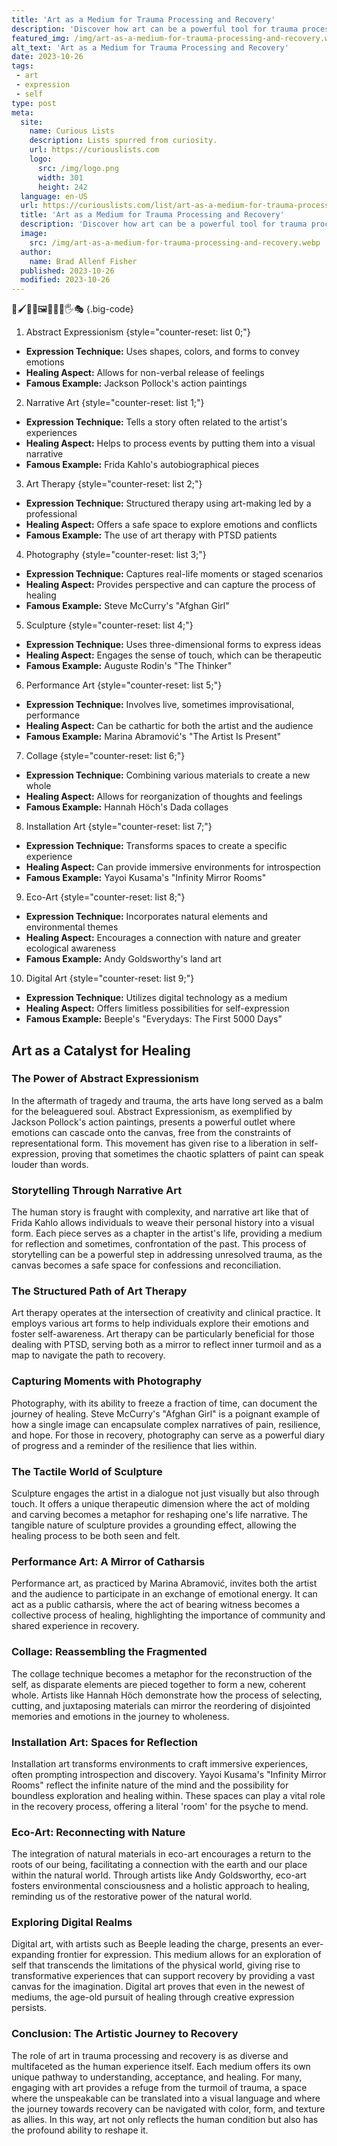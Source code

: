 ```yaml
---
title: 'Art as a Medium for Trauma Processing and Recovery'
description: 'Discover how art can be a powerful tool for trauma processing and recovery, offering a unique and curious path towards healing and self-expression.'
featured_img: /img/art-as-a-medium-for-trauma-processing-and-recovery.webp
alt_text: 'Art as a Medium for Trauma Processing and Recovery'
date: 2023-10-26
tags:
 - art
 - expression
 - self
type: post
meta:
  site:
    name: Curious Lists
    description: Lists spurred from curiosity.
    url: https://curiouslists.com
    logo:
      src: /img/logo.png
      width: 301
      height: 242
  language: en-US
  url: https://curiouslists.com/list/art-as-a-medium-for-trauma-processing-and-recovery
  title: 'Art as a Medium for Trauma Processing and Recovery'
  description: 'Discover how art can be a powerful tool for trauma processing and recovery, offering a unique and curious path towards healing and self-expression.'
  image:
    src: /img/art-as-a-medium-for-trauma-processing-and-recovery.webp
  author:
    name: Brad Allenf Fisher
  published: 2023-10-26
  modified: 2023-10-26
---
```



🎨🖌️🧠💔🖼️🧩💭🌟🖐️🎭 {.big-code}

1. Abstract Expressionism {style="counter-reset: list 0;"}
  - **Expression Technique:** Uses shapes, colors, and forms to convey emotions
  - **Healing Aspect:** Allows for non-verbal release of feelings
  - **Famous Example:** Jackson Pollock's action paintings

2. Narrative Art {style="counter-reset: list 1;"}
  - **Expression Technique:** Tells a story often related to the artist's experiences
  - **Healing Aspect:** Helps to process events by putting them into a visual narrative
  - **Famous Example:** Frida Kahlo's autobiographical pieces

3. Art Therapy {style="counter-reset: list 2;"}
  - **Expression Technique:** Structured therapy using art-making led by a professional
  - **Healing Aspect:** Offers a safe space to explore emotions and conflicts
  - **Famous Example:** The use of art therapy with PTSD patients

4. Photography {style="counter-reset: list 3;"}
  - **Expression Technique:** Captures real-life moments or staged scenarios
  - **Healing Aspect:** Provides perspective and can capture the process of healing
  - **Famous Example:** Steve McCurry's "Afghan Girl"

5. Sculpture {style="counter-reset: list 4;"}
  - **Expression Technique:** Uses three-dimensional forms to express ideas
  - **Healing Aspect:** Engages the sense of touch, which can be therapeutic
  - **Famous Example:** Auguste Rodin's "The Thinker"

6. Performance Art {style="counter-reset: list 5;"}
  - **Expression Technique:** Involves live, sometimes improvisational, performance
  - **Healing Aspect:** Can be cathartic for both the artist and the audience
  - **Famous Example:** Marina Abramović's "The Artist Is Present"

7. Collage {style="counter-reset: list 6;"}
  - **Expression Technique:** Combining various materials to create a new whole
  - **Healing Aspect:** Allows for reorganization of thoughts and feelings
  - **Famous Example:** Hannah Höch's Dada collages

8. Installation Art {style="counter-reset: list 7;"}
  - **Expression Technique:** Transforms spaces to create a specific experience
  - **Healing Aspect:** Can provide immersive environments for introspection
  - **Famous Example:** Yayoi Kusama's "Infinity Mirror Rooms"

9. Eco-Art {style="counter-reset: list 8;"}
  - **Expression Technique:** Incorporates natural elements and environmental themes
  - **Healing Aspect:** Encourages a connection with nature and greater ecological awareness
  - **Famous Example:** Andy Goldsworthy's land art

10. Digital Art {style="counter-reset: list 9;"}
  - **Expression Technique:** Utilizes digital technology as a medium
  - **Healing Aspect:** Offers limitless possibilities for self-expression
  - **Famous Example:** Beeple's "Everydays: The First 5000 Days"

## Art as a Catalyst for Healing

### The Power of Abstract Expressionism

In the aftermath of tragedy and trauma, the arts have long served as a balm for the beleaguered soul. Abstract Expressionism, as exemplified by Jackson Pollock's action paintings, presents a powerful outlet where emotions can cascade onto the canvas, free from the constraints of representational form. This movement has given rise to a liberation in self-expression, proving that sometimes the chaotic splatters of paint can speak louder than words.

### Storytelling Through Narrative Art

The human story is fraught with complexity, and narrative art like that of Frida Kahlo allows individuals to weave their personal history into a visual form. Each piece serves as a chapter in the artist's life, providing a medium for reflection and sometimes, confrontation of the past. This process of storytelling can be a powerful step in addressing unresolved trauma, as the canvas becomes a safe space for confessions and reconciliation.

### The Structured Path of Art Therapy

Art therapy operates at the intersection of creativity and clinical practice. It employs various art forms to help individuals explore their emotions and foster self-awareness. Art therapy can be particularly beneficial for those dealing with PTSD, serving both as a mirror to reflect inner turmoil and as a map to navigate the path to recovery.

### Capturing Moments with Photography

Photography, with its ability to freeze a fraction of time, can document the journey of healing. Steve McCurry's "Afghan Girl" is a poignant example of how a single image can encapsulate complex narratives of pain, resilience, and hope. For those in recovery, photography can serve as a powerful diary of progress and a reminder of the resilience that lies within.

### The Tactile World of Sculpture

Sculpture engages the artist in a dialogue not just visually but also through touch. It offers a unique therapeutic dimension where the act of molding and carving becomes a metaphor for reshaping one's life narrative. The tangible nature of sculpture provides a grounding effect, allowing the healing process to be both seen and felt.

### Performance Art: A Mirror of Catharsis

Performance art, as practiced by Marina Abramović, invites both the artist and the audience to participate in an exchange of emotional energy. It can act as a public catharsis, where the act of bearing witness becomes a collective process of healing, highlighting the importance of community and shared experience in recovery.

### Collage: Reassembling the Fragmented

The collage technique becomes a metaphor for the reconstruction of the self, as disparate elements are pieced together to form a new, coherent whole. Artists like Hannah Höch demonstrate how the process of selecting, cutting, and juxtaposing materials can mirror the reordering of disjointed memories and emotions in the journey to wholeness.

### Installation Art: Spaces for Reflection

Installation art transforms environments to craft immersive experiences, often prompting introspection and discovery. Yayoi Kusama's "Infinity Mirror Rooms" reflect the infinite nature of the mind and the possibility for boundless exploration and healing within. These spaces can play a vital role in the recovery process, offering a literal 'room' for the psyche to mend.

### Eco-Art: Reconnecting with Nature

The integration of natural materials in eco-art encourages a return to the roots of our being, facilitating a connection with the earth and our place within the natural world. Through artists like Andy Goldsworthy, eco-art fosters environmental consciousness and a holistic approach to healing, reminding us of the restorative power of the natural world.

### Exploring Digital Realms

Digital art, with artists such as Beeple leading the charge, presents an ever-expanding frontier for expression. This medium allows for an exploration of self that transcends the limitations of the physical world, giving rise to transformative experiences that can support recovery by providing a vast canvas for the imagination. Digital art proves that even in the newest of mediums, the age-old pursuit of healing through creative expression persists.

### Conclusion: The Artistic Journey to Recovery

The role of art in trauma processing and recovery is as diverse and multifaceted as the human experience itself. Each medium offers its own unique pathway to understanding, acceptance, and healing. For many, engaging with art provides a refuge from the turmoil of trauma, a space where the unspeakable can be translated into a visual language and where the journey towards recovery can be navigated with color, form, and texture as allies. In this way, art not only reflects the human condition but also has the profound ability to reshape it.